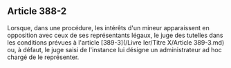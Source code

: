 Article 388-2
----
Lorsque, dans une procédure, les intérêts d'un mineur apparaissent en opposition
avec ceux de ses représentants légaux, le juge des tutelles dans les conditions
prévues à l'article [389-3](/Livre Ier/Titre X/Article 389-3.md) ou, à défaut, le juge saisi de l'instance lui désigne
un administrateur ad hoc chargé de le représenter.
